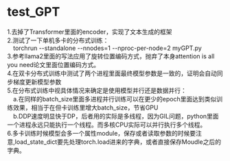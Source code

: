 test_GPT
====
1.去掉了Transformer里面的encoder，实现了文本生成的框架<br>
2.测试了一下单机多卡的分布式训练：<br>
&emsp;torchrun --standalone --nnodes=1 --nproc-per-node=2 myGPT.py<br>
3.参考llama2里面的写法应用了旋转位置编码方式，抛弃了本身attention is all you need论文里面位置编码方式。<br>
4.在双卡分布式训练中测试了两个进程里面最终模型参数是一致的，证明会自动同步梯度更新模型参数<br>
5.在分布式训练中视具体情况来确定是使用模型并行还是数据并行：<br>
&emsp;a.在同样的batch_size里面多进程并行训练可以在更少的epoch里面达到类似训练效果，相当于在但卡训练里增大batch_size，节省GPU<br>
&emsp;b.DDP速度明显快于DP，后者用的实际是多线程，因为GIL问题，python里面一个进程永远只能执行一个线程。而多核CPU实际可以并行执行多个线程。<br>
6.多卡训练时候模型会多一个属性module，保存或者读取参数的时候要注意,load_state_dict要先处理torch.load进来的字典，或者直接保存Moudle之后的字典。<br>

